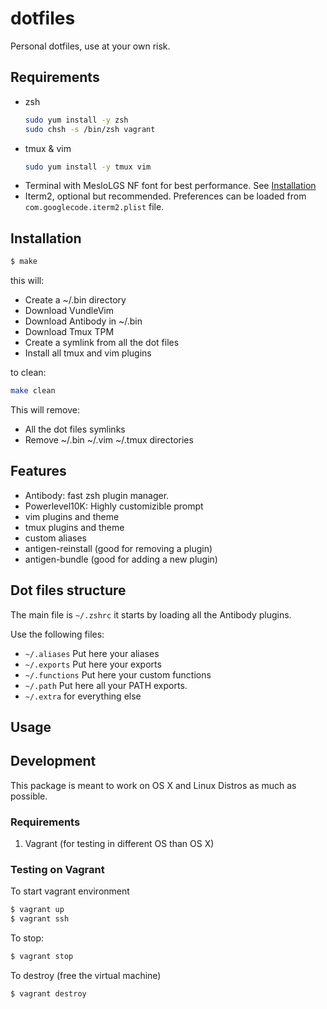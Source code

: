 # dotfiles
Personal dotfiles, use at your own risk.

## Requirements

- zsh
  ```bash
  sudo yum install -y zsh
  sudo chsh -s /bin/zsh vagrant
  ```
- tmux & vim
  ```bash
  sudo yum install -y tmux vim
  ```
- Terminal with MesloLGS NF font for best performance. See [Installation](https://github.com/romkatv/powerlevel10k#meslo-nerd-font-patched-for-powerlevel10k)
- Iterm2, optional but recommended. Preferences can be loaded from `com.googlecode.iterm2.plist` file.

## Installation

```bash
$ make
```

this will:

- Create a ~/.bin directory
- Download VundleVim
- Download Antibody in ~/.bin
- Download Tmux TPM
- Create a symlink from all the dot files
- Install all tmux and vim plugins

to clean:

```bash
make clean
```

This will remove:
- All the dot files symlinks
- Remove ~/.bin ~/.vim ~/.tmux directories

## Features

- Antibody: fast zsh plugin manager.
- Powerlevel10K: Highly customizible prompt
- vim plugins and theme
- tmux plugins and theme
- custom aliases
- antigen-reinstall (good for removing a plugin)
- antigen-bundle (good for adding a new plugin)

## Dot files structure

The main file is `~/.zshrc` it starts by loading all the Antibody plugins.

Use the following files:
- `~/.aliases` Put here your aliases
- `~/.exports` Put here your exports
- `~/.functions` Put here your custom functions
- `~/.path` Put here all your PATH exports.
- `~/.extra` for everything else

## Usage

## Development

This package is meant to work on OS X and Linux Distros as much as possible.

### Requirements
1. Vagrant (for testing in different OS than OS X)

### Testing on Vagrant

To start vagrant environment

```bash
$ vagrant up
$ vagrant ssh
```

To stop:

```bash
$ vagrant stop
```

To destroy (free the virtual machine)

```bash
$ vagrant destroy
```